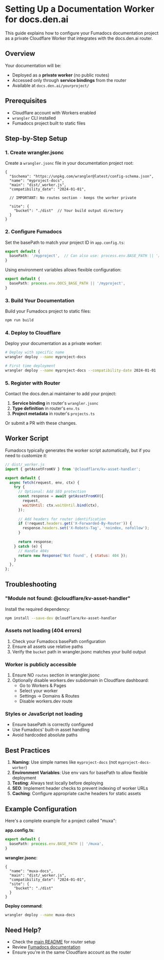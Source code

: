 # Setting Up a Documentation Worker for docs.den.ai

This guide explains how to configure your Fumadocs documentation project as a private Cloudflare Worker that integrates with the docs.den.ai router.

## Overview

Your documentation will be:

- Deployed as a **private worker** (no public routes)
- Accessed only through **service bindings** from the router
- Available at `docs.den.ai/yourproject/`

## Prerequisites

- Cloudflare account with Workers enabled
- `wrangler` CLI installed
- Fumadocs project built to static files

## Step-by-Step Setup

### 1. Create wrangler.jsonc

Create a `wrangler.jsonc` file in your documentation project root:

```jsonc
{
  "$schema": "https://unpkg.com/wrangler@latest/config-schema.json",
  "name": "myproject-docs",
  "main": "dist/_worker.js",
  "compatibility_date": "2024-01-01",
  
  // IMPORTANT: No routes section - keeps the worker private
  
  "site": {
    "bucket": "./dist"  // Your build output directory
  }
}
```

### 2. Configure Fumadocs

Set the basePath to match your project ID in `app.config.ts`:

```typescript
export default {
  basePath: '/myproject',  // Can also use: process.env.BASE_PATH || '/myproject'
}
```

Using environment variables allows flexible configuration:

```typescript
export default {
  basePath: process.env.DOCS_BASE_PATH || '/myproject',
}
```

### 3. Build Your Documentation

Build your Fumadocs project to static files:

```bash
npm run build
```

### 4. Deploy to Cloudflare

Deploy your documentation as a private worker:

```bash
# Deploy with specific name
wrangler deploy --name myproject-docs

# First time deployment
wrangler deploy --name myproject-docs --compatibility-date 2024-01-01
```

### 5. Register with Router

Contact the docs.den.ai maintainer to add your project:

1. **Service binding** in router's `wrangler.jsonc`
2. **Type definition** in router's `env.ts`
3. **Project metadata** in router's `projects.ts`

Or submit a PR with these changes.

## Worker Script

Fumadocs typically generates the worker script automatically, but if you need to customize it:

```javascript
// dist/_worker.js
import { getAssetFromKV } from '@cloudflare/kv-asset-handler';

export default {
  async fetch(request, env, ctx) {
    try {
      // Optional: Add SEO protection
      const response = await getAssetFromKV({
        request,
        waitUntil: ctx.waitUntil.bind(ctx),
      });
      
      // Add headers for router identification
      if (!request.headers.get('X-Forwarded-By-Router')) {
        response.headers.set('X-Robots-Tag', 'noindex, nofollow');
      }
      
      return response;
    } catch (e) {
      // Handle 404s
      return new Response('Not found', { status: 404 });
    }
  },
};
```

## Troubleshooting

### "Module not found: @cloudflare/kv-asset-handler"

Install the required dependency:

```bash
npm install --save-dev @cloudflare/kv-asset-handler
```

### Assets not loading (404 errors)

1. Check your Fumadocs basePath configuration
2. Ensure all assets use relative paths
3. Verify the `bucket` path in wrangler.jsonc matches your build output

### Worker is publicly accessible

1. Ensure NO `routes` section in wrangler.jsonc
2. Optionally disable workers.dev subdomain in Cloudflare dashboard:
   - Go to Workers & Pages
   - Select your worker
   - Settings → Domains & Routes
   - Disable workers.dev route

### Styles or JavaScript not loading

- Ensure basePath is correctly configured
- Use Fumadocs' built-in asset handling
- Avoid hardcoded absolute paths

## Best Practices

1. **Naming**: Use simple names like `myproject-docs` (not `myproject-docs-worker`)
2. **Environment Variables**: Use env vars for basePath to allow flexible deployment
3. **Testing**: Always test locally before deploying
4. **SEO**: Implement header checks to prevent indexing of worker URLs
5. **Caching**: Configure appropriate cache headers for static assets

## Example Configuration

Here's a complete example for a project called "muxa":

**app.config.ts**:

```typescript
export default {
  basePath: process.env.BASE_PATH || '/muxa',
}
```

**wrangler.jsonc**:

```jsonc
{
  "name": "muxa-docs",
  "main": "dist/_worker.js",
  "compatibility_date": "2024-01-01",
  "site": {
    "bucket": "./dist"
  }
}
```

**Deploy command**:

```bash
wrangler deploy --name muxa-docs
```

## Need Help?

- Check the [main README](./README.md) for router setup
- Review [Fumadocs documentation](https://fumadocs.vercel.app/)
- Ensure you're in the same Cloudflare account as the router
